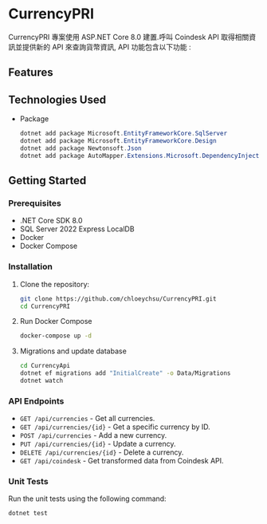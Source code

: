 # CurrencyPRI

CurrencyPRI 專案使用 ASP.NET Core 8.0 建置.呼叫 Coindesk API 取得相關資訊並提供新的 API 來查詢貨幣資訊, API 功能包含以下功能 : 

## Features

## Technologies Used

* Package
    ```cs
    dotnet add package Microsoft.EntityFrameworkCore.SqlServer
    dotnet add package Microsoft.EntityFrameworkCore.Design
    dotnet add package Newtonsoft.Json
    dotnet add package AutoMapper.Extensions.Microsoft.DependencyInjection

    ```

## Getting Started

### Prerequisites
- .NET Core SDK 8.0
- SQL Server 2022 Express LocalDB
- Docker
- Docker Compose

### Installation

1. Clone the repository:
    ```bash
    git clone https://github.com/chloeychsu/CurrencyPRI.git
    cd CurrencyPRI
    ```
2. Run Docker Compose
    ```bash
    docker-compose up -d
    ```
3. Migrations and update database
    ```bash
    cd CurrencyApi
    dotnet ef migrations add "InitialCreate" -o Data/Migrations
    dotnet watch
    ```
### API Endpoints

- `GET /api/currencies` - Get all currencies.
- `GET /api/currencies/{id}` - Get a specific currency by ID.
- `POST /api/currencies` - Add a new currency.
- `PUT /api/currencies/{id}` - Update a currency.
- `DELETE /api/currencies/{id}` - Delete a currency.
- `GET /api/coindesk` - Get transformed data from Coindesk API.


### Unit Tests

Run the unit tests using the following command:
```bash
dotnet test
```
